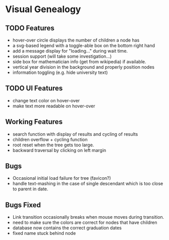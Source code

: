 # Visual Genealogy

## TODO Features
- hover-over circle displays the number of children a node has
- a svg-based legend with a toggle-able box on the bottom right hand
- add a message display for "loading..." during wait time.
- session support (will take some investigation...)
- side box for mathematician info (get from wikipedia) if available.
- vertical year division in the background and properly position nodes
- information toggling (e.g. hide university text)

## TODO UI Features
- change text color on hover-over
- make text more readable on hover-over

## Working Features
- search function with display of results and cycling of results
- children overflow + cycling function
- root reset when the tree gets too large.
- backward traversal by clicking on left margin

## Bugs
- Occasional initial load failure for tree (favicon?)
- handle text-mashing in the case of single descendant which is too close to parent in date.

## Bugs Fixed
- Link transition occasionally breaks when mouse moves during transition.
- need to make sure the colors are correct for nodes that have children
- database now contains the correct graduation dates
- fixed name stuck behind node
